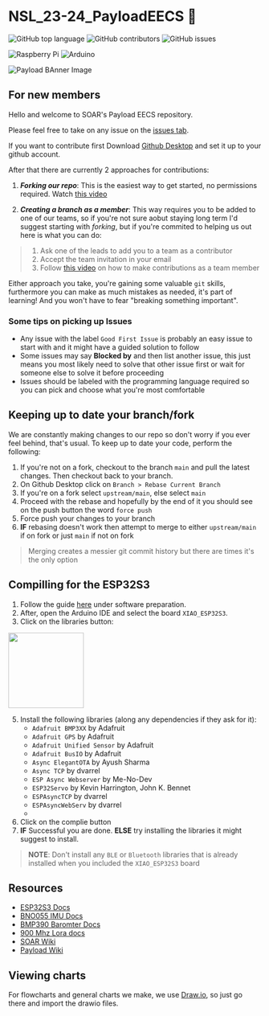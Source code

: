 # NSL_23-24_PayloadEECS 🚀

![GitHub top language](https://img.shields.io/github/languages/top/usfsoar/NSL_23-24_PayloadEECS.svg)
![GitHub contributors](https://img.shields.io/github/contributors/usfsoar/NSL_23-24_PayloadEECS.svg)
![GitHub issues](https://img.shields.io/github/issues/usfsoar/NSL_23-24_PayloadEECS.svg)

![Raspberry Pi](https://img.shields.io/badge/-RaspberryPi-C51A4A?style=for-the-badge&logo=Raspberry-Pi)
![Arduino](https://img.shields.io/badge/-Arduino-00979D?style=for-the-badge&logo=Arduino&logoColor=white)

![Payload BAnner Image](Banner.gif)

## For new members
Hello and welcome to SOAR's Payload EECS repository. 

Please feel free to take on any issue on the [issues tab](/issues).

If you want to contribute first Download [Github Desktop](https://desktop.github.com/) and set it up to your github account. 

After that there are currently 2 approaches for contributions:
1. ***Forking our repo***: This is the easiest way to get started, no permissions required. Watch [this video](https://youtu.be/uhwIgnRaXew)

2. ***Creating a branch as a member***: This way requires you to be added to one of our teams, so if you're not sure aobut staying long term I'd suggest starting with *forking*, but if you're commited to helping us out here is what you can do:
> 1. Ask one of the leads to add you to a team as a contributor
> 2. Accept the team invitation in your email
> 3. Follow [this video](https://youtu.be/tXrt2rXsAjA) on how to make contributions as a team member
<!-- > 3. Open Github Desktop then click on `File > Clone Repository` Then switcht to the tab `URL` and paste our repo link: `https://github.com/usfsoar/NSL_23-24_PayloadEECS`
> 4. Once cloned and in your computer you are ready for your first contribution
> 5. Pick an issue from the [issues tab](/issues) and assign yourself to it
> 6. On Github desktop toolbar click on `Branch > New Branch`. Name the branch as something related to the issue you will be taking, I'd suggest `issue/47-fixing-bluetooth` for example
> 7. Modify the code as you see fit to solve the issue you chose.
> 8. Once your code is ready commit, push and publish your branch,and then head over to the [Pull Requests tab](/pulls)
> 9. Create a pull request and make sure to specify your branch as the `compare`
> 10. Write a short description on the changes you did and if you want add @L42ARO as a reviewer
> 11. Create the pull request and if the changes don't break anything it should be added -->

Either approach you take, you're gaining some valuable `git` skills, furthermore you can make as much mistakes as needed, it's part of learning! And you won't have to fear "breaking something important".

### Some tips on picking up Issues
- Any issue with the label `Good First Issue` is probably an easy issue to start with and it might have a guided solution to follow
- Some issues may say **Blocked by** and then list another issue, this just means you most likely need to solve that other issue first or wait for someone else to solve it before proceeding
- Issues should be labeled with the programming language required so you can pick and choose what you're most comfortable

## Keeping up to date your branch/fork
We are constantly making changes to our repo so don't worry if you ever feel behind, that's usual. To keep up to date your code, perform the following:
1. If you're not on a fork, checkout to the branch `main` and pull the latest changes. Then checkout back to your branch.
2. On Github Desktop click on `Branch > Rebase Current Branch`
3. If you're on a fork select `upstream/main`, else select `main`
4. Proceed with the rebase and hopefully by the end of it you should see on the push button the word `force push`
5. Force push your changes to your branch
6. **IF** rebasing doesn't work then attempt to merge to either `upstream/main` if on fork or just `main` if not on fork
> Merging creates a messier git commit history but there are times it's the only option

## Compilling for the ESP32S3
1. Follow the guide [here](https://wiki.seeedstudio.com/xiao_esp32s3_getting_started/#software-preparation) under software preparation.
2. After, open the Arduino IDE and select the board `XIAO_ESP32S3`.
4. Click on the libraries button:
<img src="https://github.com/usfsoar/NSL_23-24_PayloadEECS/assets/89555610/cb5fc1bd-dec4-432e-8655-4e8fd3e2e5db" height=150>

5. Install the following libraries (along any dependencies if they ask for it):
   - `Adafruit BMP3XX` by Adafruit
   - `Adafruit GPS` by Adafruit
   - `Adafruit Unified Sensor` by Adafruit
   - `Adafruit BusIO` by Adafruit
   - `Async ElegantOTA` by Ayush Sharma
   - `Async TCP` by dvarrel
   - `ESP Async Webserver` by Me-No-Dev
   - `ESP32Servo` by Kevin Harrington, John K. Bennet
   - `ESPAsyncTCP` by dvarrel
   - `ESPAsyncWebServ` by dvarrel
   - 
6. Click on the complie button
7. **IF** Successful you are done. **ELSE** try installing the libraries it might suggest to install.
  > **NOTE**: Don't install any `BLE` or `Bluetooth` libraries that is already installed when you included the `XIAO_ESP32S3` board
## Resources

- [ESP32S3 Docs](https://wiki.seeedstudio.com/xiao_esp32s3_getting_started/#hardware-overview)
- [BNO055 IMU Docs](https://learn.adafruit.com/adafruit-bno055-absolute-orientation-sensor/arduino-code)
- [BMP390 Baromter Docs](https://learn.adafruit.com/adafruit-bmp388-bmp390-bmp3xx/arduino)
- [900 Mhz Lora docs](https://reyax.com/products/rylr998/)
- [SOAR Wiki](https://github.com/usfsoar/wiki/wiki)
- [Payload Wiki](https://github.com/usfsoar/NSL_23-24_PayloadEECS/wiki)

## Viewing charts

For flowcharts and general charts we make, we use [Draw.io](https://draw.io), so just go there and import the drawio files.

